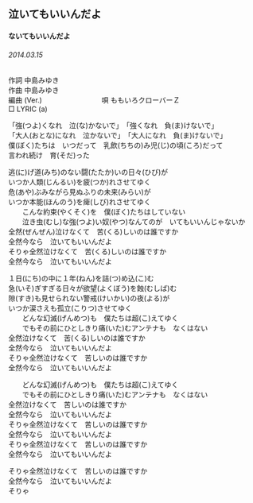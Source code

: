 ## 泣いてもいいんだよ
#### ないてもいいんだよ
###### 2014.03.15


作詞     中島みゆき　　　　　   
作曲      中島みゆき  　　　   
編曲 (Ver.) 　　　　　　　　
唄  ももいろクローバーＺ   
□ LYRIC (a)   

「強(つよ)くなれ　泣(な)かないで」　「強くなれ　負(ま)けないで」   
「大人(おとな)になれ　泣かないで」　「大人になれ　負(ま)けないで」   
僕(ぼく)たちは　いつだって　乳飲(ちちの)み児(じ)の頃(ころ)だって   
言われ続け　育(そだ)った   
   
逃(に)げ道(みち)のない闘(たたか)いの日々(ひび)が   
いつか人類(じんるい)を疲(つか)れさせてゆく   
危(あや)ぶみながら見ぬふりの未来(みらい)が   
いつか本能(ほんのう)を痺(しび)れさせてゆく   
　　こんな約束(やくそく)を　僕(ぼく)たちはしていない   
　　泣き虫(むし)な強(つよ)い奴(やつ)なんてのが　いてもいいんじゃないか   
全然(ぜんぜん)泣けなくて　苦(くる)しいのは誰ですか   
全然今なら　泣いてもいいんだよ   
そりゃ全然泣けなくて　苦(くる)しいのは誰ですか   
全然今なら　泣いてもいいんだよ   
   
   
１日(にち)の中に１年(ねん)を詰(つ)め込(こ)む   
急(いそ)ぎすぎる日々が欲望(よくぼう)を蝕(むしば)む   
隙(すき)も見せられない警戒(けいかい)の夜(よる)が   
いつか涙さえも孤立(こりつ)させてゆく   
　　どんな幻滅(げんめつ)も　僕たちは超(こ)えてゆく   
　　でもその前にひとしきり痛(いた)むアンテナも　なくはない   
全然泣けなくて　苦(くる)しいのは誰ですか   
全然今なら　泣いてもいいんだよ   
そりゃ全然泣けなくて　苦しいのは誰ですか   
全然今なら　泣いてもいいんだよ   
   
   
　　どんな幻滅(げんめつ)も　僕たちは超(こ)えてゆく   
　　でもその前にひとしきり痛(いた)むアンテナも　なくはない   
全然泣けなくて　苦しいのは誰ですか   
全然今なら　泣いてもいいんだよ   
そりゃ全然泣けなくて　苦しいのは誰ですか   
全然今なら　泣いてもいいんだよ   
そりゃ全然泣けなくて　苦しいのは誰ですか   
全然今なら　泣いてもいいんだよ   
   
そりゃ全然泣けなくて　苦しいのは誰ですか   
全然今なら　泣いてもいいんだよ   
そりゃ   